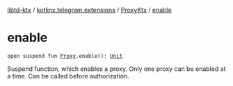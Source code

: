 [libtd-ktx](../../index.md) / [kotlinx.telegram.extensions](../index.md) / [ProxyKtx](index.md) / [enable](./enable.md)

# enable

`open suspend fun `[`Proxy`](https://tdlibx.github.io/td/docs/org/drinkless/td/libcore/telegram/TdApi/Proxy.html)`.enable(): `[`Unit`](https://kotlinlang.org/api/latest/jvm/stdlib/kotlin/-unit/index.html)

Suspend function, which enables a proxy. Only one proxy can be enabled at a time. Can be called
before authorization.

